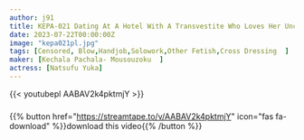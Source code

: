 ```yaml
---
author: j91
title: KEPA-021 Dating At A Hotel With A Transvestite Who Loves Her Uncle Natsufuyuka
date: 2023-07-22T00:00:00Z
image: "kepa021pl.jpg"
tags: [Censored, Blow,Handjob,Solowork,Other Fetish,Cross Dressing	]
maker: [Kechala Pachala- Mousouzoku  ]
actress: [Natsufu Yuka]
---
```



{{< youtubepl AABAV2k4pktmjY >}}
###

{{% button href="https://streamtape.to/v/AABAV2k4pktmjY" icon="fas fa-download" %}}download this video{{% /button %}}
